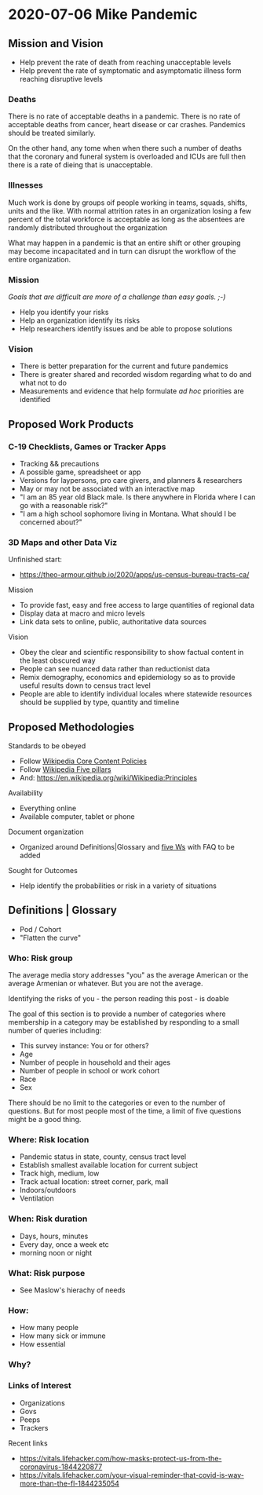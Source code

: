 # 2020-07-06 Mike Pandemic


## Mission and Vision


* Help prevent the rate of death from reaching unacceptable levels
* Help prevent the rate of symptomatic and asymptomatic illness form reaching disruptive levels

### Deaths

There is no rate of acceptable deaths in a pandemic. There is no rate of acceptable deaths from cancer, heart disease or car crashes. Pandemics should be treated similarly.

On the other hand, any tome when when there such a number of deaths that the coronary and funeral system is overloaded and ICUs are full then there is a rate of dieing that is unacceptable.

### Illnesses

Much work is done by groups oif people working in teams, squads, shifts, units and the like. With normal attrition rates in an organization losing a few percent of the total workforce is acceptable as long as the absentees are randomly distributed throughout the organization

What may happen in a pandemic is that an entire shift or other grouping may become incapacitated and in turn can disrupt the workflow of the entire organization.

### Mission

_Goals that are difficult are more of a challenge than easy goals. ;-)_

* Help you identify your risks
* Help an organization identify its risks
* Help researchers identify issues and be able to propose solutions 

### Vision

* There is better preparation for the current and future pandemics
* There is greater shared and recorded wisdom regarding what to do and what not to do
* Measurements and evidence that help formulate _ad hoc_ priorities are identified


## Proposed Work Products

### C-19 Checklists, Games or Tracker Apps

* Tracking && precautions
* A possible game, spreadsheet or app
* Versions for laypersons, pro care givers, and planners & researchers
* May or may not be associated with an interactive map
 * "I am an 85 year old Black male. Is there anywhere in Florida where I can go with a reasonable risk?"
 * "I am a high school sophomore living in Montana. What should I be concerned about?"

 
### 3D Maps and other Data Viz

Unfinished start:

* https://theo-armour.github.io/2020/apps/us-census-bureau-tracts-ca/

Mission

* To provide fast, easy and free access to large quantities of regional data
* Display data at macro and micro levels
* Link data sets to online, public, authoritative data sources 


Vision

* Obey the clear and scientific responsibility to show factual content in the least obscured way
* People can see nuanced data rather than reductionist data
* Remix demography, economics and epidemiology so as to provide useful results down to census tract level
* People are able to identify individual locales where statewide resources should be supplied by type, quantity and timeline

## Proposed Methodologies

Standards to be obeyed

* Follow [Wikipedia Core Content Policies]( https://en.wikipedia.org/wiki/Wikipedia:Core_content_policies )
* Follow [Wikipedia Five pillars]( https://en.wikipedia.org/wiki/Wikipedia:Five_pillars )
* And: https://en.wikipedia.org/wiki/Wikipedia:Principles

Availability
* Everything online
* Available computer, tablet or phone

Document organization

* Organized around Definitions|Glossary and [five Ws]( https://en.wikipedia.org/wiki/Five_Ws ) with FAQ to be added

Sought for Outcomes

* Help identify the probabilities or risk in a variety of situations





##  Definitions | Glossary

* Pod / Cohort
* "Flatten the curve"


### Who: Risk group

The average media story addresses "you" as the average American or the average Armenian or whatever. But you are not the average.

Identifying the risks of you - the person reading this post - is doable

The goal of this section is to provide a number of categories where membership in a category may be established by responding to a small number of queries including:

 * This survey instance: You or for others?
 * Age
 * Number of people in household and their ages
 * Number of people in school or work cohort
 * Race
 * Sex
 
 There should be no limit to the categories or even to the number of questions. But for most people most of the time, a limit of five questions might be a good thing.


### Where: Risk location

 * Pandemic status in state, county, census tract level
 * Establish smallest available location for current subject
 * Track high, medium, low
 * Track actual location: street corner, park, mall
 * Indoors/outdoors
 * Ventilation

### When: Risk duration
 * Days, hours, minutes
 * Every day, once a week etc
 * morning noon or night

### What: Risk purpose

 * See Maslow's hierachy of needs


### How:
 * How many people
 * How many sick or immune
 * How essential

### Why?


### Links of Interest

* Organizations
* Govs
* Peeps
* Trackers

Recent links

* https://vitals.lifehacker.com/how-masks-protect-us-from-the-coronavirus-1844220877
* https://vitals.lifehacker.com/your-visual-reminder-that-covid-is-way-more-than-the-fl-1844235054
